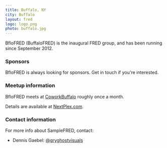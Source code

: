 ```yaml
---
title: Buffalo, NY
city: Buffalo
layout: fred
logo: logo.png
photo: buffalo.jpg
---
```


BfloFRED (BuffaloFRED) is the inaugural FRED group, and has been running since September 2012.

### Sponsors

BfloFRED is always looking for sponsors. Get in touch if you're interested.

### Meetup information

BfloFRED meets at [CoworkBuffalo](http://coworkbuffalo.com/) roughly once a month.

Details are available at [NextPlex.com](http://nextplex.com/buffalo-ny/resources/groups/bflofred).

### Contact information

For more info about SampleFRED, contact:

+ Dennis Gaebel: [@gryghostvisuals](http://twitter.com/gryghostvisuals)
